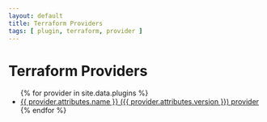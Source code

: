 ```yaml
---
layout: default
title: Terraform Providers
tags: [ plugin, terraform, provider ]
---
```

# Terraform Providers

<ul>
{% for provider in site.data.plugins %}
  <li>
    <a href="/{{ provider.attributes.name }}/{{ provider.attributes.name }}.html">
      {{ provider.attributes.name }} ({{ provider.attributes.version }}) provider
    </a>
  </li>
{% endfor %}
</ul>
